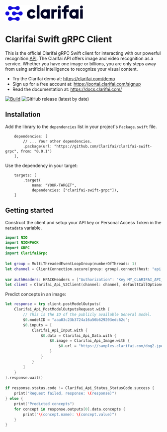 ![Clarifai logo](docs/logo.png)

# Clarifai Swift gRPC Client

This is the official Clarifai gRPC Swift client for interacting with our powerful recognition
[API](https://docs.clarifai.com).
The Clarifai API offers image and video recognition as a service. Whether you have one image or
billions, you are only steps away from using artificial intelligence to recognize your visual
content.

* Try the Clarifai demo at: https://clarifai.com/demo
* Sign up for a free account at: https://portal.clarifai.com/signup
* Read the documentation at: https://docs.clarifai.com/

[![Build](https://github.com/Clarifai/clarifai-swift-grpc/workflows/Run%20tests/badge.svg)](https://github.com/Clarifai/clarifai-swift-grpc/actions)
![GitHub release (latest by date)](https://img.shields.io/github/v/release/Clarifai/clarifai-swift-grpc)

## Installation

Add the library to the `dependencies` list in your project's `Package.swift` file.

```
    dependencies: [
        // ... Your other dependencies.
        .package(url: "https://github.com/Clarifai/clarifai-swift-grpc", from: "0.0.1")
    ],
```

Use the dependency in your target:

```
    targets: [
        .target(
            name: "YOUR-TARGET",
            dependencies: ["clarifai-swift-grpc"]),
    ]
```

## Getting started

Construct the client and setup your API key or Personal Access Token in the `metadata` variable.

```swift
import NIO
import NIOHPACK
import GRPC
import ClarifaiGrpc

let group = MultiThreadedEventLoopGroup(numberOfThreads: 1)
let channel = ClientConnection.secure(group: group).connect(host: "api.clarifai.com", port: 443)

var authHeaders: HPACKHeaders = ["Authorization": "Key MY_CLARIFAI_API_KEY_OR_PAT"]
let client = Clarifai_Api_V2Client(channel: channel, defaultCallOptions: CallOptions(customMetadata: authHeaders))
```

Predict concepts in an image:

```swift
let response = try client.postModelOutputs(
    Clarifai_Api_PostModelOutputsRequest.with {
        // This is the ID of the publicly available General model.
        $0.modelID = "aaa03c23b3724a16a56b629203edc62c";
        $0.inputs = [
            Clarifai_Api_Input.with {
                $0.data = Clarifai_Api_Data.with {
                    $0.image = Clarifai_Api_Image.with {
                        $0.url = "https://samples.clarifai.com/dog2.jpeg"
                    }
                }
            }
        ]
    }
).response.wait()

if response.status.code != Clarifai_Api_Status_StatusCode.success {
    print("Request failed, response: \(response)")
} else {
    print("Predicted concepts")
    for concept in response.outputs[0].data.concepts {
        print("\(concept.name): \(concept.value)")
    }
}
```
